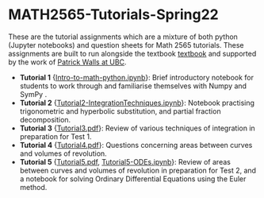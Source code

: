 # MATH2565-Tutorials-Spring22
These are the tutorial assignments which are a mixture of both python (Jupyter notebooks) and question sheets for Math 2565 tutorials. These assignments are built to run alongside the textbook [textbook](https://opentext.uleth.ca/apex-accelerated/part-calculus-II.html) and supported by the work of [Patrick Walls at UBC](https://personal.math.ubc.ca/~pwalls/math-python/).

- **Tutorial 1** {[Intro-to-math-python.ipynb](Intro-to-math-python.ipynb)}: Brief introductory notebook for students to work through and familiarise themselves with Numpy and SymPy .
- **Tutorial 2** {[Tutorial2-IntegrationTechniques.ipynb](Tutorial2-IntegrationTechniques.ipynb)}: Notebook practising trigonometric and hyperbolic substitution, and partial fraction decomposition.
- **Tutorial 3** {[Tutorial3.pdf](Tutorial3.pdf)}: Review of various techniques of integration in preparation for Test 1.
- **Tutorial 4** {[Tutorial4.pdf](Tutorial4.pdf)}: Questions concerning areas between curves and volumes of revolution.
- **Tutorial 5** {[Tutorial5.pdf](Tutorial5.pdf), [Tutorial5-ODEs.ipynb](Tutorial5-ODEs.ipynb)}: Review of areas between curves and volumes of revolution in preparation for Test 2, and a notebook for solving Ordinary Differential Equations using the Euler method.
